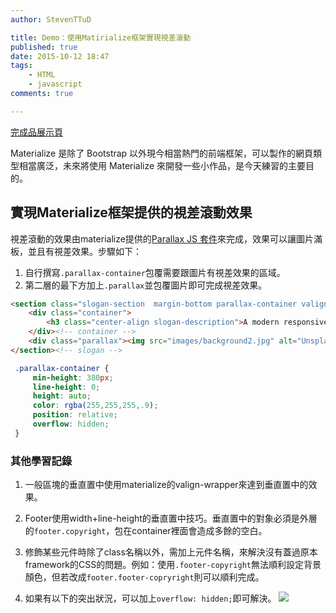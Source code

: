 ```yaml
---
author: StevenTTuD

title: Demo：使用Matirialize框架實現視差滾動
published: true
date: 2015-10-12 18:47
tags:
    - HTML
    - javascript
comments: true

---
```

[完成品展示頁](http://steventtud.github.io/matirialize_parral_design/)

Materialize 是除了 Bootstrap 以外現今相當熱門的前端框架，可以製作的網頁類型相當廣泛，未來將使用 Materialize 來開發一些小作品，是今天練習的主要目的。

## 實現Materialize框架提供的視差滾動效果

視差滾動的效果由materialize提供的[Parallax JS 套件](http://materializecss.com/parallax.html)來完成，效果可以讓圖片滿板，並且有視差效果。步驟如下：

1. 自行撰寫`.parallax-container`包覆需要跟圖片有視差效果的區域。
1. 第二層的最下方加上`.parallax`並包覆圖片即可完成視差效果。

```html
<section class="slogan-section  margin-bottom parallax-container valign-wrapper ">
    <div class="container">
        <h3 class="center-align slogan-description">A modern responsive front-end framework based on Material Design</h3>
    </div><!-- container -->
    <div class="parallax"><img src="images/background2.jpg" alt="Unsplashed background img 2"></div>
</section><!-- slogan -->
```

```css
 .parallax-container {
     min-height: 380px;
     line-height: 0;
     height: auto;
     color: rgba(255,255,255,.9);
     position: relative;
     overflow: hidden;
 }
```

### 其他學習記錄

1. 一般區塊的垂直置中使用materialize的valign-wrapper來達到垂直置中的效果。

1. Footer使用width+line-height的垂直置中技巧。垂直置中的對象必須是外層的`footer.copyright`，包在container裡面會造成多餘的空白。

1. 修飾某些元件時除了class名稱以外，需加上元件名稱，來解決沒有蓋過原本framework的CSS的問題。例如：使用`.footer-copyright`無法順利設定背景顏色，但若改成`footer.footer-copryright`則可以順利完成。

1. 如果有以下的突出狀況，可以加上`overflow: hidden;`即可解決。
![](https://lh3.googleusercontent.com/Ng8tF0ab5j9ciT522tYNr1hKUWkKu4N43ZZUImQx3_SUUHjK3XguW1xfHHMebWExf6TG-acW7EunFVLkqJ0zfCD9Hng-99xCbVQrEfTEGE1O00vi6qVGHJvtH5LZSgPUx1vyrsfPAWs-WoSnjgmN2m0L_HCbNFDhJ5FV2qvyhPhO8u4HJcEiycl6MP4Vz-p7j284-oOCCY3nAsFAdbN6486y3lrDXVuw81qGpLxiW44IQjB1oSXPLj1KNbowTgLK3Cpj_KcsEtrNmrDDOpWpNpSdsJn4vGKMKl9ITgrhVofbNM2T0wMW3kCTM5NIVs2oqdE0Mi3LCIKFYJAH0q4jXvouJFywxpRkpi1svOlciNwbFHKInPwKDsojqkkEzsORXKayKj95i3jf_8puXH_RPuJzc8lBpXZT5l1Eyb221f3istv0nB3CUt4eedfBDsYh0O-doVyhVb8C2B2wByYDPaYqjEIt8wY7L1HsyB9MgKid8kSouDKZNJK4rBXrLFcVaIRBksKvOybB3v-TnSedyXkIGucdDNIn7tIDBzEDH40=w1084-h468-no)

